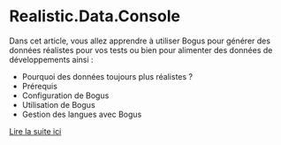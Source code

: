 # Realistic.Data.Console

Dans cet article, vous allez apprendre à utiliser Bogus pour générer des données réalistes pour vos tests ou bien pour alimenter des données de développements ainsi :

- Pourquoi des données toujours plus réalistes ?
- Prérequis
- Configuration de Bogus
- Utilisation de Bogus
- Gestion des langues avec Bogus

[Lire la suite ici](https://coffeecoding.fr/2022/11/04/resilience-avec-polly-net-partie-1/)

